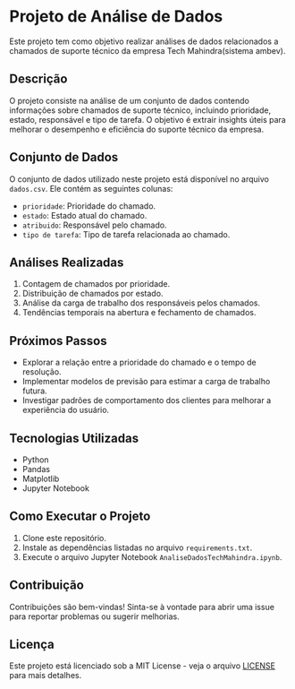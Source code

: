 # Projeto de Análise de Dados

Este projeto tem como objetivo realizar análises de dados relacionados a chamados de suporte técnico da empresa Tech Mahindra(sistema ambev).

## Descrição

O projeto consiste na análise de um conjunto de dados contendo informações sobre chamados de suporte técnico, incluindo prioridade, estado, responsável e tipo de tarefa. O objetivo é extrair insights úteis para melhorar o desempenho e eficiência do suporte técnico da empresa.

## Conjunto de Dados

O conjunto de dados utilizado neste projeto está disponível no arquivo `dados.csv`. Ele contém as seguintes colunas:

- `prioridade`: Prioridade do chamado.
- `estado`: Estado atual do chamado.
- `atribuido`: Responsável pelo chamado.
- `tipo de tarefa`: Tipo de tarefa relacionada ao chamado.

## Análises Realizadas

1. Contagem de chamados por prioridade.
2. Distribuição de chamados por estado.
3. Análise da carga de trabalho dos responsáveis pelos chamados.
4. Tendências temporais na abertura e fechamento de chamados.

## Próximos Passos

- Explorar a relação entre a prioridade do chamado e o tempo de resolução.
- Implementar modelos de previsão para estimar a carga de trabalho futura.
- Investigar padrões de comportamento dos clientes para melhorar a experiência do usuário.

## Tecnologias Utilizadas

- Python
- Pandas
- Matplotlib
- Jupyter Notebook

## Como Executar o Projeto

1. Clone este repositório.
2. Instale as dependências listadas no arquivo `requirements.txt`.
3. Execute o arquivo Jupyter Notebook `AnaliseDadosTechMahindra.ipynb`.

## Contribuição

Contribuições são bem-vindas! Sinta-se à vontade para abrir uma issue para reportar problemas ou sugerir melhorias.

## Licença

Este projeto está licenciado sob a MIT License - veja o arquivo [LICENSE](LICENSE) para mais detalhes.
